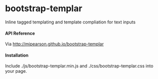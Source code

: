 bootstrap-templar
=================

Inline tagged templating and template compliation for text inputs

#### API Reference

Via http://mjpearson.github.io/bootstrap-templar

#### Installation

Include ./js/bootstrap-templar.min.js and ./css/bootstrap-templar.css into your page.  

